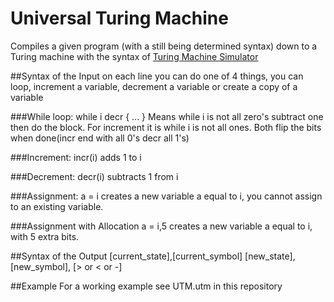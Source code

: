 # Universal Turing Machine

Compiles a given program (with a still being determined syntax)
down to a Turing machine with the syntax of [Turing Machine Simulator](https://martinugarte.com/turingmachine/)

##Syntax of the Input
on each line you can do one of 4 things, you can loop, increment a variable, decrement a variable or create a copy of a variable

###While loop:
	while i decr {
		...
	}
Means while i is not all zero's subtract one then do the block. For increment it is while i is not all ones. Both flip the bits when done(incr end with all 0's decr all 1's)

###Increment:
	incr(i) 
adds 1 to i

###Decrement:
	decr(i)
subtracts 1 from i

###Assignment:
	a = i
creates a new variable a equal to i, you cannot assign to an existing variable.

###Assignment with Allocation
	a = i,5
creates a new variable a equal to i, with 5 extra bits.

##Syntax of the Output
[current_state],[current_symbol]
[new_state],[new_symbol], [> or < or -]

##Example
For a working example see UTM.utm in this repository